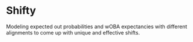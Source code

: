 # Shifty
Modeling expected out probabilities and wOBA expectancies with different alignments to come up with unique and effective shifts.
